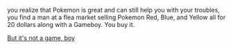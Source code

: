 you realize that Pokemon is great and can still help you with your troubles, 
you find a man at a flea market selling Pokemon Red,
Blue, and Yellow all for 20 dollars along with a Gameboy. You buy it. 

[But it's not a game, boy](/english/ninja/ninja.md)
